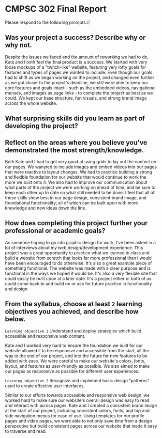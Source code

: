 # CMPSC 302 Final Report

Please respond to the following prompts.//

## Was your project a success? Describe why or why not.

Despite the issues we faced and the amount of reworking we had to do, Kate and I both feel the final product is a success. We started with very loose mockups of a "twitch-like" website, featuring very lofty goals for features and types of pages we wanted to include. Even though our goals had to shift as we began working on the project, and changed even further as we got closer to the project's deadline, we still were able to keep our core features and goals intact - such as the embedded videos, navigational menues, and images as page links - to complete the project as best as we could. We kept our base structure, fun visuals, and strong brand image across the whole website. 

## What surprising skills did you learn as part of developing the project?



## Reflect on the areas where you believe you've demonstrated the most strength/knowledge.

Both Kate and I had to get very good at using grids to lay out the content on our pages. We wanyted to include images and embed videos into our pages that were reactive to layout changes. We had to practice building a strong and flexible foundation for our website that would continue to work the more we built onto it. We also had to improve our communication about what parts of the project we were working on ahead of time, and be sure to keep each other up to date on what still needed to be done. I feel that all of these skills show best in our page design, consistent brand image, and foundational functionality; all of which can be built upon with more knowledge and new ideas down the line. 

## How does completing this project further your professional or academic goals?

As someone hoping to go into graphic design for work, I've been asked in a lot of interviews about my web design/development experience. This project was a great opportunity to practice what we learned in class and build a website from scratch that looks far more professional than I would have been encouraged to do otherwise. It's also a great example piece of something functional. The website was made with a clear purpose and is functional in the ways we hoped it would be. It's also a very flexible site that could easily be built upon at a later date. It's a project either or both of us could come back to and build on or use for future practice in functionality and design. 

## From the syllabus, choose at least `2` learning objectives you achieved, and describe how below.

`Learning objective 1`
Understand and deploy strategies which build accessible and responsive web content.

Kate and I worked very hard to ensure the foundation we built for our website allowed it to be responsive and accessible from the start, all the way to the end of our project, and into the future for new features to be added with ease. We were careful to make our website's colors, fonts, layout, and features as user-friendly as possible. We also aimed to make our pages as responsive as possible for different user experiences. 


`Learning objective 2`
Recognize and implement basic design "patterns" used to create effective user interfaces.

Similar to our efforts towards accessible and responsive web design, we worked hard to make sure our website's overall design was easy to read and interact with across pages. Kate and I created a consistent brand image at the start of our project, including consistent colors, fonts, and top and side navigation menus for ease of use. Using templates for our profile pages and video pages, we were able to not only save time from a design perspective but build consistent pages across our website that made it easy to traverse and read. 
